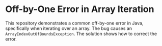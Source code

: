 # Off-by-One Error in Array Iteration
This repository demonstrates a common off-by-one error in Java, specifically when iterating over an array. The bug causes an `ArrayIndexOutOfBoundsException`. The solution shows how to correct the error.
